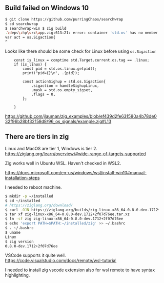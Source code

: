 ## Build failed on Windows 10

```bash
$ git clone https://github.com/purringChaos/searchwrap
$ cd searchwrap
$ searchwrap-win $ zig build
.\deps\zhp\src\app.zig:613:21: error: container 'std.os' has no member called 'Sigaction'
var act = os.Sigaction{
^
```

Looks like there should be some check for Linux before using `os.Sigaction`

```zig
    const is_linux = comptime std.Target.current.os.tag == .linux;
    if (is_linux) {
        const pid = std.os.linux.getpid();
        print("pid={}\n", .{pid});

        const actionSighup = std.os.Sigaction{
            .sigaction = handleSighupLinux,
            .mask = std.os.empty_sigset,
            .flags = 0,
        };

    }
```

https://github.com/jlauman/zig_examples/blob/ef439d2fe631580a4b78de032f96b28bf32158d8/96_os_signals/example.zig#L13

## There are tiers in zig

Linux and MacOS are tier 1, Windows is tier 2. https://ziglang.org/learn/overview/#wide-range-of-targets-supported

Zig works well in Ubuntu WSL. Haven't checked in WSL2.

https://docs.microsoft.com/en-us/windows/wsl/install-win10#manual-installation-steps

I needed to reboot machine.

```bash
$ mkdir -p ~/installed
$ cd ~/installed
# https://ziglang.org/download/
$ curl -OJN https://ziglang.org/builds/zig-linux-x86_64-0.8.0-dev.1712+2f07d76ee.tar.xz
$ tar xf zig-linux-x86_64-0.8.0-dev.1712+2f07d76ee.tar.xz
$ ln -sf zig zig-linux-x86_64-0.8.0-dev.1712+2f07d76ee
$ echo 'export PATH=$PATH:~/installed/zig' >> ~/.bashrc
$ . ~/.bashrc
$ uname
Linux
$ zig version
0.8.0-dev.1712+2f07d76ee
```

VSCode supports it quite well. https://code.visualstudio.com/docs/remote/wsl-tutorial

I needed to install zig vscode extension also for wsl remote to have syntax highlighting.

